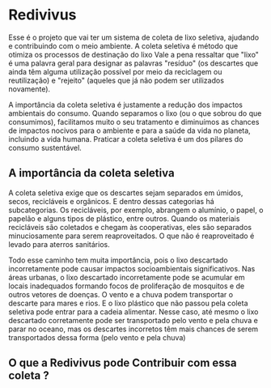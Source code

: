 # Redivivus
Esse é o projeto que vai ter um sistema de coleta de lixo seletiva, ajudando e contribuindo com o meio ambiente.
A coleta seletiva é método que otimiza os processos de destinação do lixo
Vale a pena ressaltar que "lixo" é uma palavra geral para designar as palavras "resíduo" (os descartes que ainda têm alguma utilização possível por meio da reciclagem ou reutilização) e "rejeito" (aqueles que já não podem ser utilizados novamente).

A importância da coleta seletiva é justamente a redução dos impactos ambientais do consumo. Quando separamos o lixo (ou o que sobrou do que consumimos), facilitamos muito o seu tratamento e diminuímos as chances de impactos nocivos para o ambiente e para a saúde da vida no planeta, incluindo a vida humana. Praticar a coleta seletiva é um dos pilares do consumo sustentável.

## A importância da coleta seletiva

A coleta seletiva exige que os descartes sejam separados em úmidos, secos, recicláveis e orgânicos. E dentro dessas categorias há subcategorias. Os recicláveis, por exemplo, abrangem o alumínio, o papel, o papelão e alguns tipos de plástico, entre outros. Quando os materiais recicláveis são coletados e chegam às cooperativas, eles são separados minuciosamente para serem reaproveitados. O que não é reaproveitado é levado para aterros sanitários.

Todo esse caminho tem muita importância, pois o lixo descartado incorretamente pode causar impactos socioambientais significativos. Nas áreas urbanas, o lixo descartado incorretamente pode se acumular em locais inadequados formando focos de proliferação de mosquitos e de outros vetores de doenças. O vento e a chuva podem transportar o descarte para mares e rios. E o lixo plástico que não passou pela coleta seletiva pode entrar para a cadeia alimentar. Nesse caso, até mesmo o lixo descartado corretamente pode ser transportado pelo vento e pela chuva e parar no oceano, mas os descartes incorretos têm mais chances de serem transportados dessa forma (pelo vento e pela chuva)

## O que a Redivivus pode Contribuir com essa coleta ?
